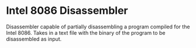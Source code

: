 # Intel 8086 Disassembler
Disassembler capable of partially disassembling a program compiled for the Intel 8086. Takes in a text file with the binary of the program to be disassembled as input.